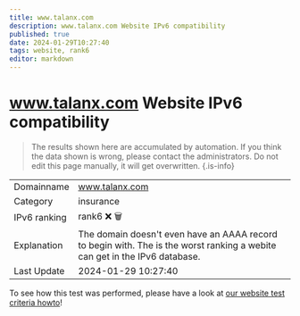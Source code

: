 ```yaml
---
title: www.talanx.com
description: www.talanx.com Website IPv6 compatibility
published: true
date: 2024-01-29T10:27:40
tags: website, rank6
editor: markdown
---
```


# www.talanx.com Website IPv6 compatibility

> The results shown here are accumulated by automation. If you think the data shown is wrong, please contact the administrators. 
> Do not edit this page manually, it will get overwritten.
{.is-info}


|   |   |
| - | - |
| Domainname | www.talanx.com
| Category | insurance |
| IPv6 ranking | rank6 :x: :wastebasket: |
| Explanation | The domain doesn't even have an AAAA record to begin with. The is the worst ranking a webite can get in the IPv6 database. |
| Last Update | 2024-01-29 10:27:40 |

To see how this test was performed, please have a look at [our website test criteria howto](/howto/testcriteria/website)!

